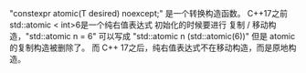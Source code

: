 "constexpr atomic(T desired) noexcept;" 是一个转换构造函数。
C++17之前 std::atomic < int>6是一个纯右值表达式 初始化的时候要进行 复制 / 移动构造，"std::atomic<int> n = 6" 可以写成 "std::atomic<int> n (std::atomic<int>(6))" 但是 atomic的复制构造被删除了。
而 C++ 17之后，纯右值表达式不在移动构造，而是原地构造。